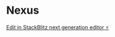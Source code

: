 # Nexus

[Edit in StackBlitz next generation editor ⚡️](https://stackblitz.com/~/github.com/ldmdldm/Nexus)